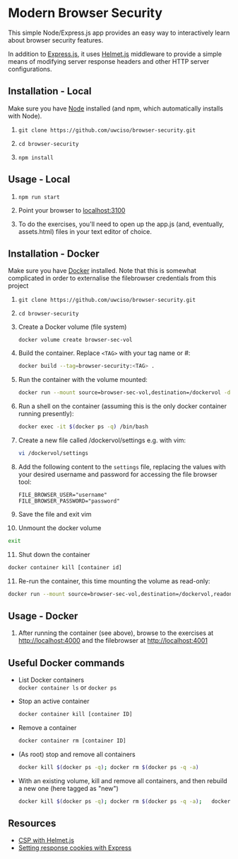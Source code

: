 # Modern Browser Security

This simple Node/Express.js app provides an easy way to interactively learn about browser security features. 

In addition to [Express.js](https://expressjs.com/), it uses [Helmet.js](https://helmetjs.github.io/) middleware to provide a simple means of modifying server response headers and other HTTP server configurations.

## Installation - Local

Make sure you have [Node](https://nodejs.org/en/) installed (and npm, which automatically installs with Node).

1. `git clone https://github.com/uwciso/browser-security.git`

2. `cd browser-security`

3. `npm install` 

## Usage - Local
1. `npm run start` 

2. Point your browser to [localhost:3100](http://localhost:3100) 

3. To do the exercises, you'll need to open up the app.js (and, eventually, assets.html) files in your text editor of choice.


## Installation - Docker

Make sure you have [Docker](https://www.docker.com/) installed.  Note that this is somewhat complicated in order to 
externalise the filebrowser credentials from this project

1. `git clone https://github.com/uwciso/browser-security.git`

2. `cd browser-security`

3. Create a Docker volume (file system)

   ```
   docker volume create browser-sec-vol
   ```

4. Build the container. Replace `<TAG>` with your tag name or #:

   ```bash
   docker build --tag=browser-security:<TAG> .
   ```

5. Run the container with the volume mounted:

   ```bash
   docker run --mount source=browser-sec-vol,destination=/dockervol -d -p 127.0.0.1:4000:3100 -p 127.0.0.1:4001:8080 browser-security:<TAG>
   ```

6. Run a shell on the container (assuming this is the only docker container running presently): 

   ```bash
   docker exec -it $(docker ps -q) /bin/bash
   ```

7. Create a new file called /dockervol/settings e.g. with vim: 

   ```bash
   vi /dockervol/settings
   ```

8. Add the following content to the `settings` file, replacing the values with your desired username and password for accessing the file browser tool:

   ```
   FILE_BROWSER_USER="username"
   FILE_BROWSER_PASSWORD="password"
   ```

9. Save the file and exit vim

10. Unmount the docker volume

   ```bash
   exit
   ```

11. Shut down the container
   
   ```bash
   docker container kill [container id]
   ```

11. Re-run the container, this time mounting the volume as read-only:

   ```bash
   docker run --mount source=browser-sec-vol,destination=/dockervol,readonly -d -p 127.0.0.1:4000:3100 -p 127.0.0.1:4001:8080 browser-security:<TAG>
   ```

## Usage - Docker
1. After running the container (see above), browse to the exercises at [http://localhost:4000](http://localhost:4000) and the filebrowser at [http://localhost:4001](http://localhost:4001) 

## Useful Docker commands
* List Docker containers  
  `docker container ls` or `docker ps`

* Stop an active container

   ```bash
   docker container kill [container ID]
   ```

* Remove a container

   ```bash
   docker container rm [container ID]
   ```

* (As root) stop and remove all containers

   ```bash
   docker kill $(docker ps -q); docker rm $(docker ps -q -a)
   ```

* With an existing volume, kill and remove all containers, and then rebuild a new one (here tagged as "new")

   ```bash
   docker kill $(docker ps -q); docker rm $(docker ps -q -a);   docker build --tag=browser-security:new .; docker run --mount source=browser-sec-vol,destination=/dockervol,readonly -d -p 127.0.0.1:4000:3100 -p 127.0.0.1:4001:8080 browser-security:new
   ```

## Resources
* [CSP with Helmet.js](https://helmetjs.github.io/docs/csp/)
* [Setting response cookies with Express](https://expressjs.com/en/4x/api.html#res.cookie)
